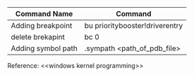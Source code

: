 | Command Name | Command |
|---------------|--------|
|Adding breakpoint| bu  prioritybooster!driverentry|
|delete brekapint | bc 0|
|Adding symbol path | .sympath <path_of_pdb_file> | 





Reference:
\<\<windows kernel programming\>\>
